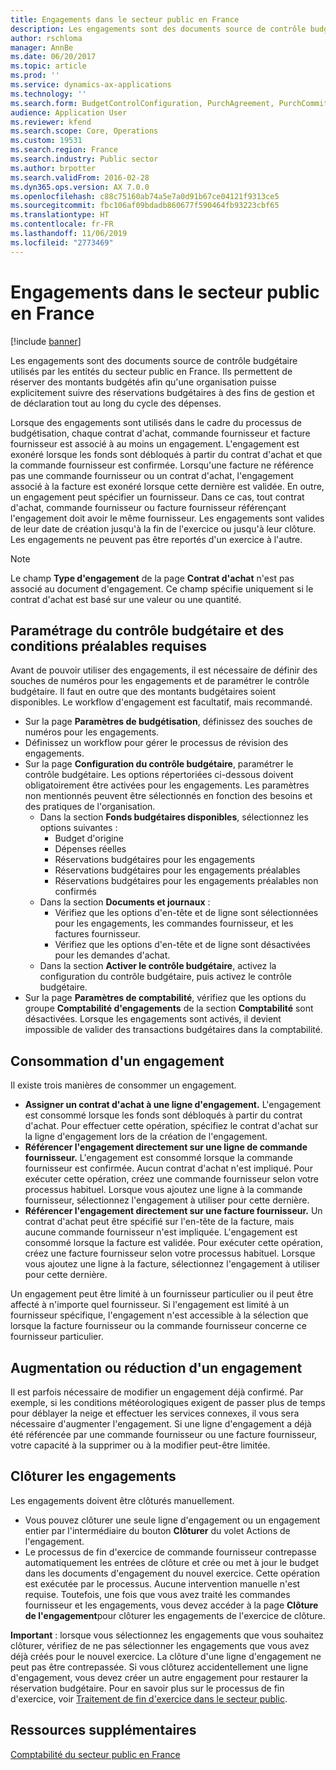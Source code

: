 ```yaml
---
title: Engagements dans le secteur public en France
description: Les engagements sont des documents source de contrôle budgétaire utilisés par les entités du secteur public en France. Ils permettent de réserver des montants budgétés afin qu'une organisation puisse explicitement suivre des réservations budgétaires à des fins de gestion et de déclaration tout au long du cycle des dépenses.
author: rschloma
manager: AnnBe
ms.date: 06/20/2017
ms.topic: article
ms.prod: ''
ms.service: dynamics-ax-applications
ms.technology: ''
ms.search.form: BudgetControlConfiguration, PurchAgreement, PurchCommitment_PSN, PurchTable
audience: Application User
ms.reviewer: kfend
ms.search.scope: Core, Operations
ms.custom: 19531
ms.search.region: France
ms.search.industry: Public sector
ms.author: brpotter
ms.search.validFrom: 2016-02-28
ms.dyn365.ops.version: AX 7.0.0
ms.openlocfilehash: c88c75160ab74a5e7a0d91b67ce04121f9313ce5
ms.sourcegitcommit: fbc106af09bdadb860677f590464fb93223cbf65
ms.translationtype: HT
ms.contentlocale: fr-FR
ms.lasthandoff: 11/06/2019
ms.locfileid: "2773469"
---
```

# <a name="commitments-in-the-public-sector-in-france"></a>Engagements dans le secteur public en France

[!include [banner](../includes/banner.md)]

Les engagements sont des documents source de contrôle budgétaire utilisés par les entités du secteur public en France. Ils permettent de réserver des montants budgétés afin qu'une organisation puisse explicitement suivre des réservations budgétaires à des fins de gestion et de déclaration tout au long du cycle des dépenses. 

Lorsque des engagements sont utilisés dans le cadre du processus de budgétisation, chaque contrat d'achat, commande fournisseur et facture fournisseur est associé à au moins un engagement. L'engagement est exonéré lorsque les fonds sont débloqués à partir du contrat d'achat et que la commande fournisseur est confirmée. Lorsqu'une facture ne référence pas une commande fournisseur ou un contrat d'achat, l'engagement associé à la facture est exonéré lorsque cette dernière est validée. En outre, un engagement peut spécifier un fournisseur. Dans ce cas, tout contrat d'achat, commande fournisseur ou facture fournisseur référençant l'engagement doit avoir le même fournisseur. Les engagements sont valides de leur date de création jusqu'à la fin de l'exercice ou jusqu'à leur clôture. Les engagements ne peuvent pas être reportés d'un exercice à l'autre.  
>[!NOTE]
>Le champ **Type d'engagement** de la page **Contrat d'achat** n'est pas associé au document d'engagement. Ce champ spécifie uniquement si le contrat d'achat est basé sur une valeur ou une quantité.

## <a name="set-up-budget-control-and-related-prerequisites"></a>Paramétrage du contrôle budgétaire et des conditions préalables requises
Avant de pouvoir utiliser des engagements, il est nécessaire de définir des souches de numéros pour les engagements et de paramétrer le contrôle budgétaire. Il faut en outre que des montants budgétaires soient disponibles. Le workflow d'engagement est facultatif, mais recommandé.

-   Sur la page **Paramètres de budgétisation**, définissez des souches de numéros pour les engagements.
-   Définissez un workflow pour gérer le processus de révision des engagements.
-   Sur la page **Configuration du contrôle budgétaire**, paramétrer le contrôle budgétaire. Les options répertoriées ci-dessous doivent obligatoirement être activées pour les engagements. Les paramètres non mentionnés peuvent être sélectionnés en fonction des besoins et des pratiques de l'organisation.
    -   Dans la section **Fonds budgétaires disponibles**, sélectionnez les options suivantes :
        -   Budget d'origine
        -   Dépenses réelles
        -   Réservations budgétaires pour les engagements
        -   Réservations budgétaires pour les engagements préalables
        -   Réservations budgétaires pour les engagements préalables non confirmés
    -   Dans la section **Documents et journaux** :
        -   Vérifiez que les options d'en-tête et de ligne sont sélectionnées pour les engagements, les commandes fournisseur, et les factures fournisseur.
        -   Vérifiez que les options d'en-tête et de ligne sont désactivées pour les demandes d'achat.
    -   Dans la section **Activer le contrôle budgétaire**, activez la configuration du contrôle budgétaire, puis activez le contrôle budgétaire.
-   Sur la page **Paramètres de comptabilité**, vérifiez que les options du groupe **Comptabilité d'engagements** de la section **Comptabilité** sont désactivées. Lorsque les engagements sont activés, il devient impossible de valider des transactions budgétaires dans la comptabilité.

## <a name="consume-a-commitment"></a>Consommation d'un engagement
Il existe trois manières de consommer un engagement.

-   **Assigner un contrat d'achat à une ligne d'engagement.** L'engagement est consommé lorsque les fonds sont débloqués à partir du contrat d'achat. Pour effectuer cette opération, spécifiez le contrat d'achat sur la ligne d'engagement lors de la création de l'engagement.
-   **Référencer l'engagement directement sur une ligne de commande fournisseur.** L'engagement est consommé lorsque la commande fournisseur est confirmée. Aucun contrat d'achat n'est impliqué. Pour exécuter cette opération, créez une commande fournisseur selon votre processus habituel. Lorsque vous ajoutez une ligne à la commande fournisseur, sélectionnez l'engagement à utiliser pour cette dernière.
-   **Référencer l'engagement directement sur une facture fournisseur.** Un contrat d'achat peut être spécifié sur l'en-tête de la facture, mais aucune commande fournisseur n'est impliquée. L'engagement est consommé lorsque la facture est validée. Pour exécuter cette opération, créez une facture fournisseur selon votre processus habituel. Lorsque vous ajoutez une ligne à la facture, sélectionnez l'engagement à utiliser pour cette dernière.

Un engagement peut être limité à un fournisseur particulier ou il peut être affecté à n'importe quel fournisseur. Si l'engagement est limité à un fournisseur spécifique, l'engagement n'est accessible à la sélection que lorsque la facture fournisseur ou la commande fournisseur concerne ce fournisseur particulier.

## <a name="increase-or-decrease-a-commitment"></a>Augmentation ou réduction d'un engagement
Il est parfois nécessaire de modifier un engagement déjà confirmé. Par exemple, si les conditions météorologiques exigent de passer plus de temps pour déblayer la neige et effectuer les services connexes, il vous sera nécessaire d'augmenter l'engagement. Si une ligne d'engagement a déjà été référencée par une commande fournisseur ou une facture fournisseur, votre capacité à la supprimer ou à la modifier peut-être limitée.

## <a name="close-commitments"></a>Clôturer les engagements
Les engagements doivent être clôturés manuellement.

-   Vous pouvez clôturer une seule ligne d'engagement ou un engagement entier par l'intermédiaire du bouton **Clôturer** du volet Actions de l'engagement.
-   Le processus de fin d'exercice de commande fournisseur contrepasse automatiquement les entrées de clôture et crée ou met à jour le budget dans les documents d'engagement du nouvel exercice. Cette opération est exécutée par le processus. Aucune intervention manuelle n'est requise. Toutefois, une fois que vous avez traité les commandes fournisseur et les engagements, vous devez accéder à la page **Clôture de l'engagement**pour clôturer les engagements de l'exercice de clôture.

**Important** : lorsque vous sélectionnez les engagements que vous souhaitez clôturer, vérifiez de ne pas sélectionner les engagements que vous avez déjà créés pour le nouvel exercice. La clôture d'une ligne d'engagement ne peut pas être contrepassée. Si vous clôturez accidentellement une ligne d'engagement, vous devez créer un autre engagement pour restaurer la réservation budgétaire. Pour en savoir plus sur le processus de fin d'exercice, voir [Traitement de fin d'exercice dans le secteur public](../public-sector/year-end-processing-public-sector.md).

<a name="additional-resources"></a>Ressources supplémentaires
--------

[Comptabilité du secteur public en France](emea-fra-public-sector-accounting.md)



